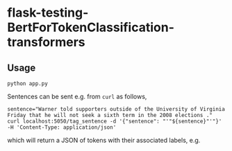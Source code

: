 # flask-testing-BertForTokenClassification-transformers

## Usage

```
python app.py
```

Sentences can be sent e.g. from `curl` as follows,

```
sentence="Warner told supporters outside of the University of Virginia Friday that he will not seek a sixth term in the 2008 elections ."
curl localhost:5050/tag_sentence -d '{"sentence": "'"${sentence}"'"}' -H 'Content-Type: application/json'
```

which will return a JSON of tokens with their associated labels, e.g.

```

```
